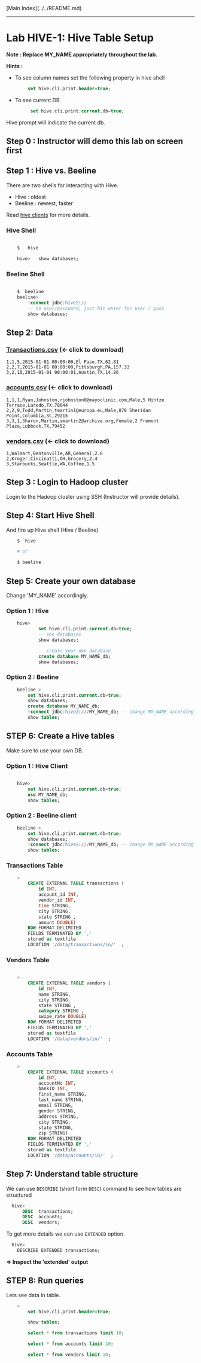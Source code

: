 <link rel='stylesheet' href='../../assets/css/main.css'/>
[Main Index](../../README.md)

-----

# Lab HIVE-1: Hive Table Setup

**Note : Replace MY_NAME appropriately throughout the lab.**

**Hints :**

* To see column names set the following property in hive shell
```sql
        set hive.cli.print.header=true;
```

* To see current DB
```sql
         set hive.cli.print.current.db=true;
```
Hive prompt will indicate the current db.


## Step 0 : Instructor will demo this lab on screen first

## Step 1 : Hive vs. Beeline
There are two shells for interacting with Hive.
* Hive : oldest
* Beeline : newest, faster

Read  [hive clients](../README.md) for more details.

### Hive Shell
```bash

    $   hive

    hive>   show databases;
```

### Beeline Shell
```sql

    $  beeline
    beeline>   
        !connect jdbc:hive2://
        -- no user/password, just hit enter for user / pass
        show databases;

```

## Step 2: Data
### [Transactions.csv](../data/cc-data/transactions.csv) (<- click to download)
```
1,1,5,2015-01-01 00:00:00,El Paso,TX,62.81
2,2,7,2015-01-01 00:00:00,Pittsburgh,PA,157.33
3,2,10,2015-01-01 00:00:01,Austin,TX,14.86
```

### [accounts.csv](../data/cc-data/accounts.csv) (<- click to download)
```
1,1,1,Ryan,Johnston,rjohnston0@mayoclinic.com,Male,5 Hintze Terrace,Laredo,TX,78044
2,2,9,Todd,Martin,tmartin1@europa.eu,Male,878 Sheridan Point,Columbia,SC,29215
3,3,1,Sharon,Martin,smartin2@archive.org,Female,2 Fremont Plaza,Lubbock,TX,79452
```

### [vendors.csv](../data/cc-data/vendors.csv) (<- click to download)
```
1,Walmart,Bentonville,AR,General,2.0
2,Kroger,Cincinatti,OH,Grocery,2.4
3,Starbucks,Seattle,WA,Coffee,1.5
```

## Step 3 : Login to Hadoop cluster
Login to the Hadoop cluster using SSH  (Instructor will provide details).

## Step 4: Start Hive Shell

And fire up Hive shell (Hive / Beeline)

```bash
    $  hive

    # or

    $ beeline
```

## Step 5: Create your own database
Change 'MY_NAME' accordingly.

### Option 1 : Hive
```sql
    hive>    
            set hive.cli.print.current.db=true;
            -- see databases
            show databases;

            -- create your own database
            create database MY_NAME_db;
            show databases;
```

### Option 2 : Beeline
```sql
    beeline >
        set hive.cli.print.current.db=true;
        show databases;
        create database MY_NAME_db;
        !connect jdbc:hive2:///MY_NAME_db; -- change MY_NAME accordingly
        show tables;
```

## STEP 6: Create a Hive tables

Make sure to use your own DB.

### Option 1 : Hive Client
```sql

    hive>
        set hive.cli.print.current.db=true;
        use MY_NAME_db;
        show tables;

```

### Option 2 : Beeline client
```sql
    beeline >
        set hive.cli.print.current.db=true;
        show databases;
        !connect jdbc:hive2:///MY_NAME_db; -- change MY_NAME accordingly
        show tables;
```

### Transactions Table

```sql
    >
        CREATE EXTERNAL TABLE transactions (
            id INT,
            account_id INT,
            vendor_id INT,
            time STRING,
            city STRING,
            state STRING ,
            amount DOUBLE)
        ROW FORMAT DELIMITED
        FIELDS TERMINATED BY ','
        stored as textfile
        LOCATION '/data/transactions/in/'  ;

```

### Vendors Table

```sql

    >
        CREATE EXTERNAL TABLE vendors (
            id INT,
            name STRING,
            city STRING,
            state STRING ,
            category STRING ,
            swipe_rate DOUBLE)
        ROW FORMAT DELIMITED
        FIELDS TERMINATED BY ','
        stored as textfile
        LOCATION '/data/vendors/in/'  ;


```

### Accounts Table

```sql
    >
        CREATE EXTERNAL TABLE accounts (
            id INT,
            accountNo INT,
            bankID INT,
            first_name STRING,
            last_name STRING,
            email STRING,
            gender STRING,
            address STRING,
            city STRING,
            state STRING,
            zip STRING)
        ROW FORMAT DELIMITED
        FIELDS TERMINATED BY ','
        stored as textfile
        LOCATION '/data/accounts/in/'  ;

```


## Step 7: Understand table structure
We can use `DESCRIBE` (short form `DESC`) command to see how tables are structured

```sql
  hive>
      DESC  transactions;
      DESC  accounts;
      DESC  vendors;
```

To get more details we can use `EXTENDED` option.

```sql
  hive>
    DESCRIBE EXTENDED transactions;
```

**=> Inspect the 'extended' output**

## STEP 8:  Run queries
Lets see data in table.
```sql
    >  
        set hive.cli.print.header=true;

        show tables;

        select * from transactions limit 10;

        select * from accounts limit 10;

        select * from vendors limit 10;
```
